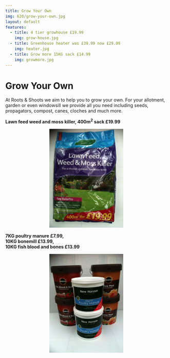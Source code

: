 ```yaml
---
title: Grow Your Own
img: 620/grow-your-own.jpg
layout: default
features:
  - title: 4 tier growhouse £19.99
    img: grow-house.jpg
  - title: Greenhouse heater was £39.99 now £29.99
    img: heater.jpg
  - title: Grow more 15KG sack £14.99
    img: growmore.jpg
---
```



# Grow Your Own

At Roots & Shoots we aim to help you to grow your own. For your allotment, garden or even windowsill we provide all you need including seeds, propagators, compost, canes, cloches and much more.

<div class="row-fluid">
    <div class="span6">
        <p><b>Lawn feed weed and moss killer, 400m<sup>2</sup> sack £19.99</b></p>
        <p><center><img src="img/lawnfeed.jpg" alt="Lawn feed" /></center></p>
    </div>
    <div class="span6">
        <p><b>7KG poultry manure £7.99,<br /> 10KG bonemill £13.99,<br /> 10KG fish blood and bones £13.99</b></p>
        <p><center><img src="img/tubs.jpg" alt="tubs" /></center></p>
    </div>
</div>
